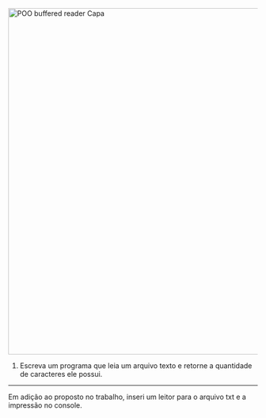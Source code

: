 <img width="1920" height="700" alt="POO buffered reader  Capa" src="https://github.com/user-attachments/assets/c04479ee-135c-4b0a-88c3-e337df65857e" />

1) Escreva um programa que leia um arquivo texto e retorne a quantidade de
caracteres ele possui.

----

Em adição ao proposto no trabalho, inseri um leitor para o arquivo txt e a impressão no console.

